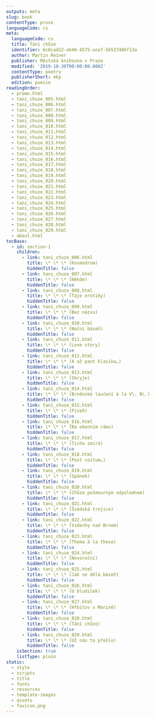 ```yaml
---
outputs: meta
slug: book
contentType: prose
languageCode: cs
meta:
  languageCode: cs
  title: Tání chůze
  identifier: 6c8cad22-eb46-4575-ace7-5653748bf13a
  author: Martin Reiner
  publisher: Městská knihovna v Praze
  modified: '2019-10-30T00:00:00.000Z'
  contentType: poetry
  publisherShort: mkp
  edition: poezie
readingOrder:
  - promo.html
  - tani_chuze_005.html
  - tani_chuze_006.html
  - tani_chuze_007.html
  - tani_chuze_008.html
  - tani_chuze_009.html
  - tani_chuze_010.html
  - tani_chuze_011.html
  - tani_chuze_012.html
  - tani_chuze_013.html
  - tani_chuze_014.html
  - tani_chuze_015.html
  - tani_chuze_016.html
  - tani_chuze_017.html
  - tani_chuze_018.html
  - tani_chuze_019.html
  - tani_chuze_020.html
  - tani_chuze_021.html
  - tani_chuze_022.html
  - tani_chuze_023.html
  - tani_chuze_024.html
  - tani_chuze_025.html
  - tani_chuze_026.html
  - tani_chuze_027.html
  - tani_chuze_028.html
  - tani_chuze_029.html
  - about.html
tocBase:
  - id: section-1
    children:
      - link: tani_chuze_006.html
        title: \* \* \* (Kosmodrom)
        hiddenTitle: false
      - link: tani_chuze_007.html
        title: \* \* \* (Někde)
        hiddenTitle: false
      - link: tani_chuze_008.html
        title: \* \* \* (Taje erotiky)
        hiddenTitle: false
      - link: tani_chuze_009.html
        title: \* \* \* (Bez názvu)
        hiddenTitle: false
      - link: tani_chuze_010.html
        title: \* \* \* (Noční báseň)
        hiddenTitle: false
      - link: tani_chuze_011.html
        title: \* \* \* (Love story)
        hiddenTitle: false
      - link: tani_chuze_012.html
        title: \* \* \* (A až pant klasika…)
        hiddenTitle: false
      - link: tani_chuze_013.html
        title: \* \* \* (Skryje)
        hiddenTitle: false
      - link: tani_chuze_014.html
        title: \* \* \* (Brněnské loučení à la V\. N\.)
        hiddenTitle: false
      - link: tani_chuze_015.html
        title: \* \* \* (Píseň)
        hiddenTitle: false
      - link: tani_chuze_016.html
        title: \* \* \* (Na okenním rámu)
        hiddenTitle: false
      - link: tani_chuze_017.html
        title: \* \* \* (Ticho zmírá)
        hiddenTitle: false
      - link: tani_chuze_018.html
        title: \* \* \* (Post coitum…)
        hiddenTitle: false
      - link: tani_chuze_019.html
        title: \* \* \* (Spánek)
        hiddenTitle: false
      - link: tani_chuze_020.html
        title: \* \* \* (Chůze pošmourným odpolednem)
        hiddenTitle: false
      - link: tani_chuze_021.html
        title: \* \* \* (Švédská trojice)
        hiddenTitle: false
      - link: tani_chuze_022.html
        title: \* \* \* (Vzdechy nad Brnem)
        hiddenTitle: false
      - link: tani_chuze_023.html
        title: \* \* \* (Thema à la these)
        hiddenTitle: false
      - link: tani_chuze_024.html
        title: \* \* \* (Novoroční)
        hiddenTitle: false
      - link: tani_chuze_025.html
        title: \* \* \* (Jak se dělá báseň)
        hiddenTitle: false
      - link: tani_chuze_026.html
        title: \* \* \* (U bludiček)
        hiddenTitle: false
      - link: tani_chuze_027.html
        title: \* \* \* (Hřbitov v Marině)
        hiddenTitle: false
      - link: tani_chuze_028.html
        title: \* \* \* (Tání chůze)
        hiddenTitle: false
      - link: tani_chuze_029.html
        title: \* \* \* (Už nás to přešlo)
        hiddenTitle: false
    isSection: true
    listType: plain
static:
  - style
  - scripts
  - title
  - fonts
  - resources
  - template-images
  - assets
  - favicon.png
---
```

